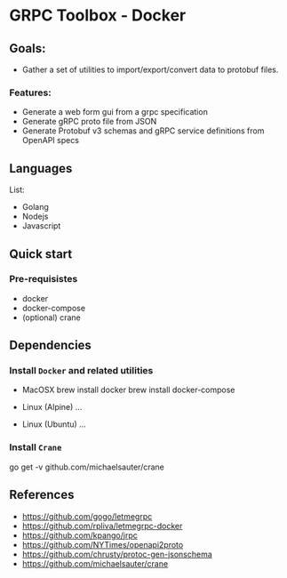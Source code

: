 # GRPC Toolbox - Docker

## Goals:
- Gather a set of utilities to import/export/convert data to protobuf files.

### Features:
- Generate a web form gui from a grpc specification
- Generate gRPC proto file from JSON
- Generate Protobuf v3 schemas and gRPC service definitions from OpenAPI specs

## Languages
List:
- Golang
- Nodejs
- Javascript

## Quick start

### Pre-requisistes
- docker
- docker-compose
- (optional) crane

## Dependencies

### Install `Docker` and related utilities

- MacOSX
brew install docker
brew install docker-compose

- Linux (Alpine)
...

- Linux (Ubuntu)
...

### Install `Crane`
go get -v github.com/michaelsauter/crane

## References
- https://github.com/gogo/letmegrpc
- https://github.com/rpliva/letmegrpc-docker
- https://github.com/kpango/jrpc
- https://github.com/NYTimes/openapi2proto
- https://github.com/chrusty/protoc-gen-jsonschema
- https://github.com/michaelsauter/crane
